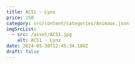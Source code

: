 ```yaml
---
title: AC51 - Lynx
price: 150
category: src/content/categories/Animaux.json
imgSrcList:
  - src: /asset/AC51.jpg
    alt: AC51 - Lynx
date: 2024-05-30T12:45:34.180Z
draft: false
---
```


